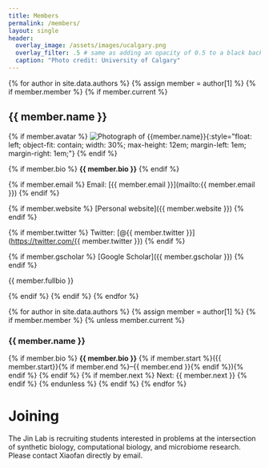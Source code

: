 ```yaml
---
title: Members
permalink: /members/
layout: single
header:
  overlay_image: /assets/images/ucalgary.png
  overlay_filter: .5 # same as adding an opacity of 0.5 to a black background
  caption: "Photo credit: University of Calgary"
---
```


{% for author in site.data.authors %}
{% assign member = author[1] %}
{% if member.member %}
{% if member.current %}

## {{ member.name }}

{% if member.avatar %}
![Photograph of {{member.name}}]({{member.avatar}}){:style="float: left; object-fit: contain; width: 30%; max-height: 12em; margin-left: 1em; margin-right: 1em;"}
{% endif %}

{% if member.bio %}
**{{ member.bio }}**
{% endif %}

{% if member.email %}
Email: [{{ member.email }}](mailto:{{ member.email }})
{% endif %}

{% if member.website %}
[Personal website]({{ member.website }})
{% endif %}

{% if member.twitter %}
Twitter: [@{{ member.twitter }}](https://twitter.com/{{ member.twitter }})
{% endif %}

{% if member.gscholar %}
[Google Scholar]({{ member.gscholar }})
{% endif %}

{{ member.fullbio }}

{% endif %}
{% endif %}
{% endfor %}


<!--- # Former members -->


{% for author in site.data.authors %}
{% assign member = author[1] %}
{% if member.member %}
{% unless member.current %}

### {{ member.name }}

{% if member.bio %}
**{{ member.bio }}** {% if member.start %}({{ member.start}}{% if member.end %}&ndash;{{ member.end }}{% endif %}){% endif %}
{% endif %}
{% if member.next %}
Next: {{ member.next }}
{% endif %}
{% endunless %}
{% endif %}
{% endfor %}

# Joining

The Jin Lab is recruiting students interested in problems at the intersection of synthetic biology, computational biology, and microbiome research. Please contact Xiaofan directly by email.
